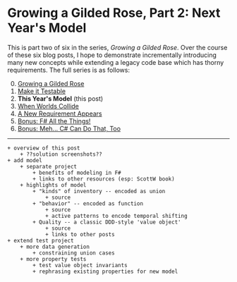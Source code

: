 Growing a Gilded Rose, Part 2: Next Year's Model
===

This is part two of six in the series, _Growing a Gilded Rose_. Over the
course of these six blog posts, I hope to demonstrate incrementally
introducing many new concepts while extending a legacy code base which has
thorny requirements. The full series is as follows:

0. [Growing a Gilded Rose][0]
1. [Make it Testable][1]
1. **This Year's Model** (this post)
1. [When Worlds Collide][3]
1. [A New Requirement Appears][4]
1. [Bonus: F# All the Things!][5]
1. [Bonus: Meh... C# Can Do That, Too][6]

---

```
+ overview of this post
    + ??solution screenshots??
+ add model
    + separate project
        + benefits of modeling in F#
        + links to other resources (esp: ScottW book)
    + highlights of model
        + "kinds" of inventory -- encoded as union
            + source
        + "behavior" -- encoded as function
            + source
            + active patterns to encode temporal shifting
        + Quality -- a classic DDD-style 'value object'
            + source
            + links to other posts
+ extend test project
    + more data generation
        + constraining union cases
    + more property tests
        + test value object invariants
        + rephrasing existing properties for new model
```


[0]: https://paul.blasuc.ci/posts/grow-a-rose.html
[1]: https://paul.blasuc.ci/posts/rose-1-testable.html
[2]: https://paul.blasuc.ci/posts/rose-2-model-fs.html
[3]: https://paul.blasuc.ci/posts/rose-3-coalesce.html
[4]: https://paul.blasuc.ci/posts/rose-4-extended.html
[5]: https://paul.blasuc.ci/posts/rose-5-fs-alone.html
[6]: https://paul.blasuc.ci/posts/rose-6-model-cs.html
[7]: https://github.com/pblasucci/GrowningGildedRose
